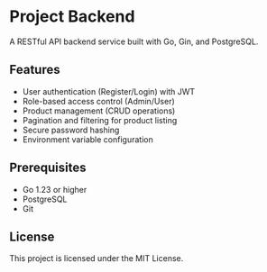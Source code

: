 # Project Backend

A RESTful API backend service built with Go, Gin, and PostgreSQL.

## Features

- User authentication (Register/Login) with JWT
- Role-based access control (Admin/User)
- Product management (CRUD operations)
- Pagination and filtering for product listing
- Secure password hashing
- Environment variable configuration

## Prerequisites

- Go 1.23 or higher
- PostgreSQL
- Git


## License

This project is licensed under the MIT License. 
